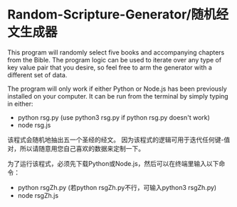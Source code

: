 # Random-Scripture-Generator/随机经文生成器

This program will randomly select five books and accompanying chapters from the Bible. 
The program logic can be used to iterate over any type of key value pair that you desire, so feel free to arm the generator with a different set of data.

The program will only work if either Python or Node.js has been previously installed on your computer. 
It can be run from the terminal by simply typing in either:
<ul>
  <li>python rsg.py (use python3 rsg.py if python rsg.py doesn't work)</li>
  <li>node rsg.js</li>
</ul>

该程式会随机地抽出五一个圣经的经文。
因为该程式的逻辑可用于迭代任何键-值对，所以请随意用您自己喜欢的数据来定制一下。

为了运行该程式，必须先下载Python或Node.js，然后可以在终端里输入以下命令：
<ul>
  <li>python rsgZh.py (若python rsgZh.py不行，可输入python3 rsgZh.py)</li>
  <li>node rsgZh.js</li>
</ul>
